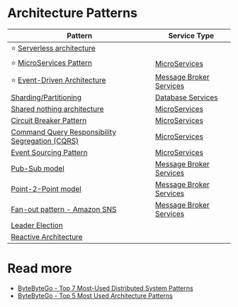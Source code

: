 # Architecture Patterns

| Pattern                                                                                                                           | Service Type                                      |
|-----------------------------------------------------------------------------------------------------------------------------------|---------------------------------------------------|
| :star: [Serverless architecture](https://github.com/Anshul619/AWS-Services/tree/main/0_ServerlessArchitecture/Readme.md)          |                                                   |
| :star: [MicroServices Pattern](../3_MicroServices/3_DesignPatterns/Readme.md)                                                     | [MicroServices](../3_MicroServices/Readme.md)     |
| :star: [Event-Driven Architecture](../2_MessageBrokersEDA/EventDrivenArchitecture/Readme.md)                                      | [Message Broker Services](../2_MessageBrokersEDA) |
| [Sharding/Partitioning](../1_Databases/3_Scalability-Techniques/PartitioningSharding/Readme.md)                                   | [Database Services](../1_Databases/)              |
| [Shared nothing architecture](SharedNothingArchitecture.md)                                                                       | [MicroServices](../3_MicroServices/Readme.md)     |
| [Circuit Breaker Pattern](RetryExponenialBackoff/CircuitBreaker.md)                                                               | [MicroServices](../3_MicroServices/Readme.md)     |
| [Command Query Responsibility Segregation (CQRS)](../3_MicroServices/3_DesignPatterns/CQRS.md)                                    | [MicroServices](../3_MicroServices/Readme.md)     |
| [Event Sourcing Pattern](../3_MicroServices/3_DesignPatterns/EventSourcing.md)                                                    | [MicroServices](../3_MicroServices/Readme.md)     |
| [Pub-Sub model](../2_MessageBrokersEDA/EventDrivenArchitecture/PubSubModel.md)                                                    | [Message Broker Services](../2_MessageBrokersEDA) |
| [Point-2-Point model](../2_MessageBrokersEDA/EventDrivenArchitecture/PointToPointModel.md)                                        | [Message Broker Services](../2_MessageBrokersEDA) |
| [Fan-out pattern - Amazon SNS](https://github.com/Anshul619/AWS-Services/tree/main/4_MessageBrokers/AmazonSNS.md)                 | [Message Broker Services](../2_MessageBrokersEDA) |
| [Leader Election](../../DevOps-SRE/5_ClusterCoordination/Readme.md)                                                                            |                                                   |
| [Reactive Architecture](https://medium.com/big-data-cloud-computing-and-distributed-systems/reactive-architecture-i-5652f944f8fb) |                                                   |

# Read more
- [ByteByteGo - Top 7 Most-Used Distributed System Patterns](https://www.youtube.com/watch?v=nH4qjmP2KEE)
- [ByteByteGo - Top 5 Most Used Architecture Patterns](https://www.youtube.com/watch?v=f6zXyq4VPP8)